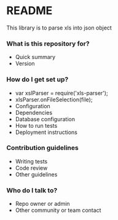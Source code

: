 # README #

This library is to parse xls into json object

### What is this repository for? ###

* Quick summary
* Version

### How do I get set up? ###

* var xslParser =  require('xls-parser');
* xlsParser.onFileSelection(file);
* Configuration
* Dependencies
* Database configuration
* How to run tests
* Deployment instructions

### Contribution guidelines ###

* Writing tests
* Code review
* Other guidelines

### Who do I talk to? ###

* Repo owner or admin
* Other community or team contact